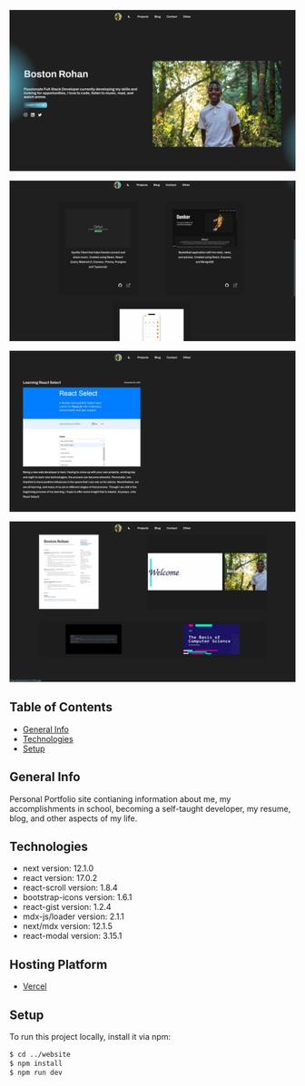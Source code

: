 [![website screenshot](public/screenshots/home.png)](https://bostonrohan.com/)

[![website screenshot](public/screenshots/projects.png)](https://bostonrohan.com/)

[![website screenshot](public/screenshots/blog.png)](https://bostonrohan.com/)

[![website screenshot](public/screenshots/other.png)](https://bostonrohan.com/)

## Table of Contents

- [General Info](#general-info)
- [Technologies](#technologies)
- [Setup](#setup)

## General Info

Personal Portfolio site contianing information about me, my accomplishments in school, becoming a self-taught developer, my resume, blog, and other aspects of my life.

## Technologies

- next version: 12.1.0
- react version: 17.0.2
- react-scroll version: 1.8.4
- bootstrap-icons version: 1.6.1
- react-gist version: 1.2.4
- mdx-js/loader version: 2.1.1
- next/mdx version: 12.1.5
- react-modal version: 3.15.1

## Hosting Platform

- [Vercel](https://vercel.com/)

## Setup

To run this project locally, install it via npm:

```
$ cd ../website
$ npm install
$ npm run dev
```
